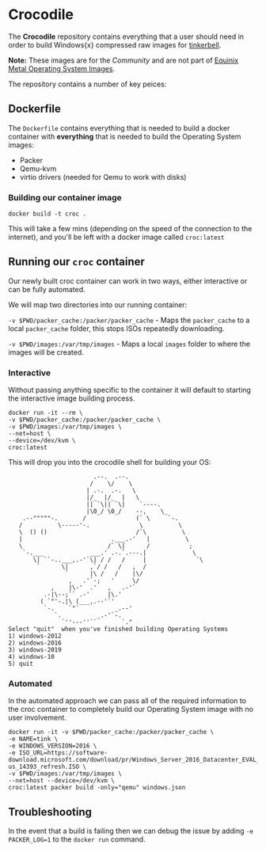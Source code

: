 # Crocodile

The **Crocodile** repository contains everything that a user should need in order to build Windows{x} compressed raw images
for [tinkerbell](https://tinkerbell.org). 

**Note:** These images are for the _Community_ and are not part of [Equinix Metal Operating System Images](https://metal.equinix.com/developers/docs/operating-systems/).

The repository contains a number of key peices:

## Dockerfile

The `Dockerfile` contains everything that is needed to build a docker container with **everything** that is needed to build
the Operating System images:

- Packer
- Qemu-kvm
- virtio drivers (needed for Qemu to work with disks)

### Building our container image

```
docker build -t croc .
```

This will take a few mins (depending on the speed of the connection to the internet), and you'll be left with a docker image
called `croc:latest`

## Running our `croc` container

Our newly built croc container can work in two ways, either interactive or can be fully automated.

We will map two directories into our running container:

`-v $PWD/packer_cache:/packer/packer_cache` - Maps the `packer_cache` to a local `packer_cache` folder, this stops ISOs repeatedly downloading.

`-v $PWD/images:/var/tmp/images` - Maps a local `images` folder to where the images will be created.

### Interactive

Without passing anything specific to the container it will default to starting the interactive image building process.
```
docker run -it --rm \
-v $PWD/packer_cache:/packer/packer_cache \
-v $PWD/images:/var/tmp/images \
--net=host \
--device=/dev/kvm \
croc:latest
```
This will drop you into the crocodile shell for building your OS:

```
                        .--.  .--.
                       /    \/    \
                      | .-.  .-.   \
                      |/_  |/_  |   \
                      || `\|| `\|    `----.
                      |\0_/ \0_/    --,    \_
    .--"""""-.       /              (` \     `-.
   /          \-----'-.              \          \
   \  () ()                         /`\          \
   |                         .___.-'   |          \
   \                        /` \|      /           ;
    `-.___             ___.' .-.`.---.|             \
       \| ``-..___,.-'`\| / /   /     |              `\
        `      \|      ,`/ /   /   ,  /
                `      |\ /   /    |\/
                 ,   .'`-;   '     \/
            ,    |\-'  .'   ,   .-'`
          .-|\--;`` .-'     |\.'
         ( `"'-.|\ (___,.--'`'
          `-.    `"`          _.--'
             `.          _.-'`-.
               `''---''``       `."
Select "quit"  when you've finished building Operating Systems
1) windows-2012
2) windows-2016
3) windows-2019
4) windows-10
5) quit
```

### Automated

In the automated approach we can pass all of the required information to the croc container
to completely build our Operating System image with no user involvement.

```
docker run -it -v $PWD/packer_cache:/packer/packer_cache \
-e NAME=tink \
-e WINDOWS_VERSION=2016 \
-e ISO_URL=https://software-download.microsoft.com/download/pr/Windows_Server_2016_Datacenter_EVAL_en-us_14393_refresh.ISO \
-v $PWD/images:/var/tmp/images \
--net=host --device=/dev/kvm \
croc:latest packer build -only="qemu" windows.json
```

## Troubleshooting

In the event that a build is failing then we can debug the issue by adding `-e PACKER_LOG=1` to the `docker run`
command.
